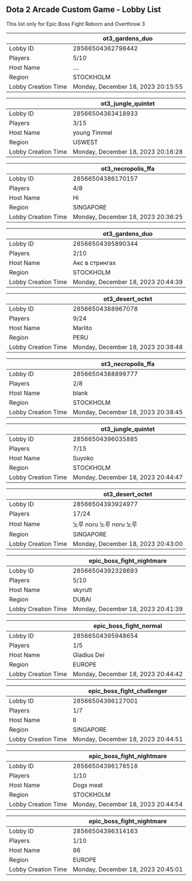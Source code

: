 ## Dota 2 Arcade Custom Game - Lobby List

This list only for Epic Boss Fight Reborn and Overthrow 3

|  | ot3_gardens_duo |
| ------ | ------ |
| Lobby ID | 28566504362798442 |
| Players | 5/10 |
| Host Name | .... |
| Region | STOCKHOLM |
| Lobby Creation Time | Monday, December 18, 2023 20:15:55 |


|  | ot3_jungle_quintet |
| ------ | ------ |
| Lobby ID | 28566504363418933 |
| Players | 3/15 |
| Host Name | young Timmel |
| Region | USWEST |
| Lobby Creation Time | Monday, December 18, 2023 20:16:28 |


|  | ot3_necropolis_ffa |
| ------ | ------ |
| Lobby ID | 28566504386170157 |
| Players | 4/8 |
| Host Name | Hi |
| Region | SINGAPORE |
| Lobby Creation Time | Monday, December 18, 2023 20:36:25 |


|  | ot3_gardens_duo |
| ------ | ------ |
| Lobby ID | 28566504395890344 |
| Players | 2/10 |
| Host Name | Акс в стрингах |
| Region | STOCKHOLM |
| Lobby Creation Time | Monday, December 18, 2023 20:44:39 |


|  | ot3_desert_octet |
| ------ | ------ |
| Lobby ID | 28566504388967078 |
| Players | 9/24 |
| Host Name | Marlito |
| Region | PERU |
| Lobby Creation Time | Monday, December 18, 2023 20:38:48 |


|  | ot3_necropolis_ffa |
| ------ | ------ |
| Lobby ID | 28566504388899777 |
| Players | 2/8 |
| Host Name | blank |
| Region | STOCKHOLM |
| Lobby Creation Time | Monday, December 18, 2023 20:38:45 |


|  | ot3_jungle_quintet |
| ------ | ------ |
| Lobby ID | 28566504396035885 |
| Players | 7/15 |
| Host Name | Suyoko |
| Region | STOCKHOLM |
| Lobby Creation Time | Monday, December 18, 2023 20:44:47 |


|  | ot3_desert_octet |
| ------ | ------ |
| Lobby ID | 28566504393924977 |
| Players | 17/24 |
| Host Name | 노루 noru 노루 noru 노루 |
| Region | SINGAPORE |
| Lobby Creation Time | Monday, December 18, 2023 20:43:00 |


|  | epic_boss_fight_nightmare |
| ------ | ------ |
| Lobby ID | 28566504392328693 |
| Players | 5/10 |
| Host Name | skyrutt |
| Region | DUBAI |
| Lobby Creation Time | Monday, December 18, 2023 20:41:39 |


|  | epic_boss_fight_normal |
| ------ | ------ |
| Lobby ID | 28566504395948654 |
| Players | 1/5 |
| Host Name | Gladius Dei |
| Region | EUROPE |
| Lobby Creation Time | Monday, December 18, 2023 20:44:42 |


|  | epic_boss_fight_challenger |
| ------ | ------ |
| Lobby ID | 28566504396127001 |
| Players | 1/7 |
| Host Name | II |
| Region | SINGAPORE |
| Lobby Creation Time | Monday, December 18, 2023 20:44:51 |


|  | epic_boss_fight_nightmare |
| ------ | ------ |
| Lobby ID | 28566504396176518 |
| Players | 1/10 |
| Host Name | Dogs meat |
| Region | STOCKHOLM |
| Lobby Creation Time | Monday, December 18, 2023 20:44:54 |


|  | epic_boss_fight_nightmare |
| ------ | ------ |
| Lobby ID | 28566504396314163 |
| Players | 1/10 |
| Host Name | 86 |
| Region | EUROPE |
| Lobby Creation Time | Monday, December 18, 2023 20:45:01 |


